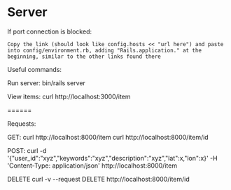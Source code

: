 Server
======

If port connection is blocked:

    Copy the link (should look like config.hosts << "url here") and paste into config/environment.rb, adding "Rails.application." at the beginning, similar to the other links found there

Useful commands:

Run server:
    bin/rails server

View items:
    curl http://localhost:3000/item

======

Requests:

GET:
    curl http://localhost:8000/item
    curl http://localhost:8000/item/id

POST:
    curl -d '{"user_id":"xyz","keywords":"xyz","description":"xyz","lat":x,"lon":x}' -H 'Content-Type: application/json' http://localhost:8000/item

DELETE
    curl -v --request DELETE http://localhost:8000/item/id